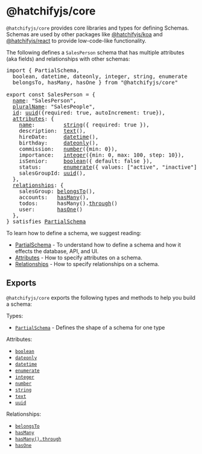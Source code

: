 # @hatchifyjs/core

`@hatchifyjs/core` provides core libraries and types for defining Schemas. Schemas are used by other packages like [@hatchifyjs/koa](../koa/README.md) and [@hatchifyjs/react](../react/README.md) to provide low-code-like functionality.

The following defines a `SalesPerson` schema that has multiple attributes (aka fields) and relationships with other schemas:

<pre>
import { PartialSchema, 
  boolean, datetime, dateonly, integer, string, enumerate
  belongsTo, hasMany, hasOne } from "@hatchifyjs/core"
  
export const SalesPerson = {
  <a href="core/PartialSchema.md#schemaname">name</a>: "SalesPerson",
  <a href="core/PartialSchema.md#schemapluralname">pluralName</a>: "SalesPeople",
  <a href="./PartialSchema.md#id">id</a>: <a href="core/attribute-types/uuid.md">uuid</a>({required: true, autoIncrement: true}),
  <a href="./core/attribute-types/README.md">attributes</a>: {
    <a href="core/PartialSchema.md#general-guidelines">name</a>:         <a href="core/attribute-types/string.md">string</a>({ required: true }),
    description:  <a href="core/attribute-types/text.md">text</a>(),
    hireDate:     <a href="core/attribute-types/datetime.md">datetime</a>(),
    birthday:     <a href="./core/attribute-types/datetime.md">dateonly</a>(),
    commission:   <a href="./core/attribute-types/number.md">number</a>({min: 0}),
    importance:   <a href="core/attribute-types/integer.md">integer</a>({min: 0, max: 100, step: 10}),
    isSenior:     <a href="core/attribute-types/boolean.md">boolean</a>({ default: false }),
    status:       <a href="core/attribute-types/enum.md">enumerate</a>({ values: ["active", "inactive"] }),
    salesGroupId: <a href="./core/attribute-types/uuid.md">uuid</a>(),
  },
  <a href="./core/relationship-types/README.md">relationships</a>: {
    salesGroup: <a href="core/relationship-types/belongs-to.md">belongsTo</a>(),
    accounts:   <a href="core/relationship-types/has-many.md">hasMany</a>(),
    todos:      hasMany().<a href="core/relationship-types/has-many-through.md">through</a>()
    user:       <a href="./core/relationship-types/has-one.md">hasOne</a>()
  },
} satisfies <a href="core/PartialSchema.md">PartialSchema</a>
</pre>

To learn how to define a schema, we suggest reading:

- [PartialSchema](./PartialSchema.md) - To understand how to define a schema and how it effects the database, API, and UI.
- [Attributes](./attribute-types/README.md) - How to specify attributes on a schema.
- [Relationships](./relationship-types/README.md) - How to specify relationships on a schema.

## Exports

`@hatchifyjs/core` exports the following types and methods to help you build a schema:

Types: 
- [`PartialSchema`](./PartialSchema.md) - Defines the shape of a schema for one type

Attributes:
- [`boolean`](./boolean.md)
- [`dateonly`](./dateonly.md)
- [`datetime`](./datetime.md)
- [`enumerate`](./enum.md)
- [`integer`](./integer.md)
- [`number`](./number.md)
- [`string`](./string.md)
- [`text`](./text.md)
- [`uuid`](./uuid.md)

Relationships:

- [`belongsTo`](./belongs-to.md)
- [`hasMany`](./has-many.md)
- [`hasMany().through`](./has-many-through.md)
- [`hasOne`](./has-one.md)


